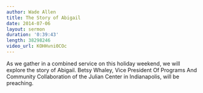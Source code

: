 ```yaml
---
author: Wade Allen
title: The Story of Abigail
date: 2014-07-06
layout: sermon
duration: '0:39:43'
length: 38298246
video_url: KOHHvni0COc
---
```


As we gather in a combined service on this holiday weekend, we will explore the story of Abigail. Betsy Whaley, Vice President Of Programs And Community Collaboration of the Julian Center in Indianapolis, will be preaching.
